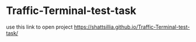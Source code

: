 # Traffic-Terminal-test-task


use this link to open project https://shattsillia.github.io/Traffic-Terminal-test-task/
